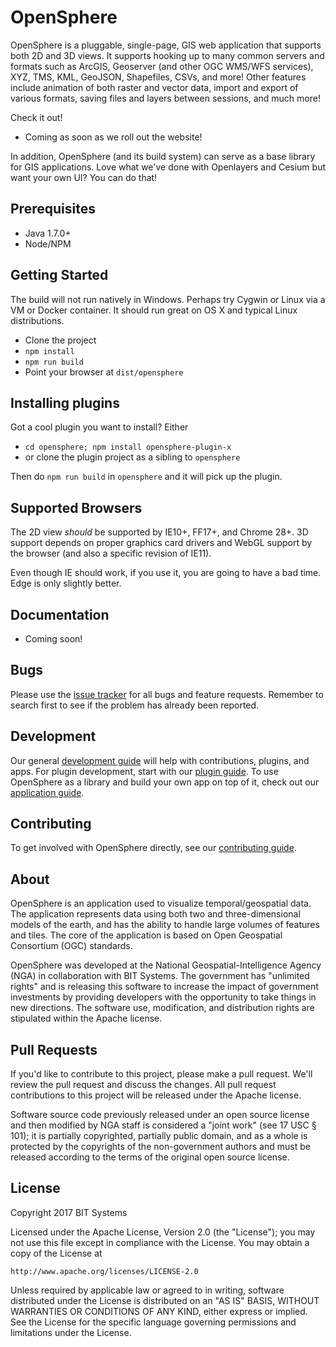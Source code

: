 # OpenSphere

OpenSphere is a pluggable, single-page, GIS web application that supports both 2D and 3D views. It
supports hooking up to many common servers and formats such as ArcGIS, Geoserver (and other OGC
WMS/WFS services), XYZ, TMS, KML, GeoJSON, Shapefiles, CSVs, and more! Other features include animation of
both raster and vector data, import and export of various formats, saving files and layers between
sessions, and much more!

Check it out!
* Coming as soon as we roll out the website!

In addition, OpenSphere (and its build system) can serve as a base library for GIS applications. Love
what we've done with Openlayers and Cesium but want your own UI? You can do that!

## Prerequisites

* Java 1.7.0+
* Node/NPM

## Getting Started

The build will not run natively in Windows. Perhaps try Cygwin or Linux via a VM or Docker container. 
It should run great on OS X and typical Linux distributions.

* Clone the project
* `npm install`
* `npm run build`
* Point your browser at `dist/opensphere`

## Installing plugins

Got a cool plugin you want to install? Either

* `cd opensphere; npm install opensphere-plugin-x`
* or clone the plugin project as a sibling to `opensphere`

Then do `npm run build` in `opensphere` and it will pick up the plugin.

## Supported Browsers

The 2D view _should_ be supported by IE10+, FF17+, and Chrome 28+. 3D support depends on proper
graphics card drivers and WebGL support by the browser (and also a specific revision of IE11).

Even though IE should work, if you use it, you are going to have a bad time. Edge is only slightly better.

## Documentation

* Coming soon!

## Bugs

Please use the [issue tracker](https://github.com/opensphere/opensphere/issues) for all bugs and feature requests. Remember to search first to see if the problem has already been reported.

## Development

Our general [development guide](https://github.com/opensphere/opensphere/blob/master/DEVELOPING.md) will help with contributions, plugins, and apps. For plugin development, start with our [plugin guide](https://github.com/opensphere/opensphere/blob/master/PLUGIN_DEVELOPMENT.md).  To use OpenSphere as a library and build your own app on top of it, check out our [application guide](https://github.com/opensphere/opensphere/blob/master/APP_DEVELOPMENT.md).

## Contributing

To get involved with OpenSphere directly, see our [contributing guide](https://github.com/opensphere/opensphere/blob/master/CONTRIBUTING.md).

## About

OpenSphere is an application used to visualize temporal/geospatial data. The application represents data using both two and three-dimensional models of the earth, and has the ability to handle large volumes of features and tiles. The core of the application is
based on Open Geospatial Consortium (OGC) standards. 

OpenSphere was developed at the National Geospatial-Intelligence Agency (NGA) in collaboration with BIT Systems. The government has "unlimited rights" and is releasing this software to increase the impact of government investments by providing developers with the opportunity to take things in new directions. The software use, modification, and distribution rights are stipulated within the Apache license.

## Pull Requests

If you'd like to contribute to this project, please make a pull request. We'll review the pull request and discuss the changes. All pull request contributions to this project will be released under the Apache license.

Software source code previously released under an open source license and then modified by NGA staff is considered a "joint work" (see 17 USC § 101); it is partially copyrighted, partially public domain, and as a whole is protected by the copyrights of the non-government authors and must be released according to the terms of the original open source license.

## License

Copyright 2017 BIT Systems

Licensed under the Apache License, Version 2.0 (the "License");
you may not use this file except in compliance with the License.
You may obtain a copy of the License at

    http://www.apache.org/licenses/LICENSE-2.0

Unless required by applicable law or agreed to in writing, software
distributed under the License is distributed on an "AS IS" BASIS,
WITHOUT WARRANTIES OR CONDITIONS OF ANY KIND, either express or implied.
See the License for the specific language governing permissions and
limitations under the License.
